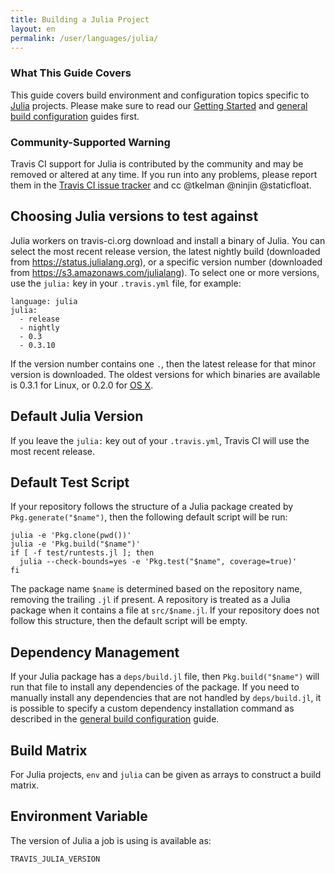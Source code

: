 ```yaml
---
title: Building a Julia Project
layout: en
permalink: /user/languages/julia/
---
```


### What This Guide Covers

This guide covers build environment and configuration topics specific to
[Julia](http://julialang.org) projects. Please make sure to read our
[Getting Started](/user/getting-started/) and
[general build configuration](/user/customizing-the-build/) guides first.

### Community-Supported Warning

Travis CI support for Julia is contributed by the community and may be removed
or altered at any time. If you run into any problems, please report them in the
[Travis CI issue tracker](https://github.com/travis-ci/travis-ci/issues/new?labels=julia)
and cc @tkelman @ninjin @staticfloat.

## Choosing Julia versions to test against

Julia workers on travis-ci.org download and install a binary of Julia.
You can select the most recent release version, the latest nightly build
(downloaded from https://status.julialang.org), or a specific version number
(downloaded from https://s3.amazonaws.com/julialang). To select one or more
versions, use the `julia:` key in your `.travis.yml` file, for example:

    language: julia
    julia:
      - release
      - nightly
      - 0.3
      - 0.3.10

If the version number contains one `.`, then the latest release for that minor version
is downloaded. The oldest versions for which binaries are available is 0.3.1 for Linux,
or 0.2.0 for [OS X](/user/multi-os/).

## Default Julia Version

If you leave the `julia:` key out of your `.travis.yml`, Travis CI will use
the most recent release.

## Default Test Script

If your repository follows the structure of a Julia package created by
`Pkg.generate("$name")`, then the following default script will be run:

    julia -e 'Pkg.clone(pwd())'
    julia -e 'Pkg.build("$name")'
    if [ -f test/runtests.jl ]; then
      julia --check-bounds=yes -e 'Pkg.test("$name", coverage=true)'
    fi

The package name `$name` is determined based on the repository name, removing
the trailing `.jl` if present. A repository is treated as a Julia package when
it contains a file at `src/$name.jl`. If your repository does not follow this
structure, then the default script will be empty.

## Dependency Management

If your Julia package has a `deps/build.jl` file, then `Pkg.build("$name")`
will run that file to install any dependencies of the package. If you need
to manually install any dependencies that are not handled by `deps/build.jl`,
it is possible to specify a custom dependency installation command as described
in the [general build configuration](/user/customizing-the-build/) guide.

## Build Matrix

For Julia projects, `env` and `julia` can be given as arrays
to construct a build matrix.

## Environment Variable

The version of Julia a job is using is available as:

    TRAVIS_JULIA_VERSION
